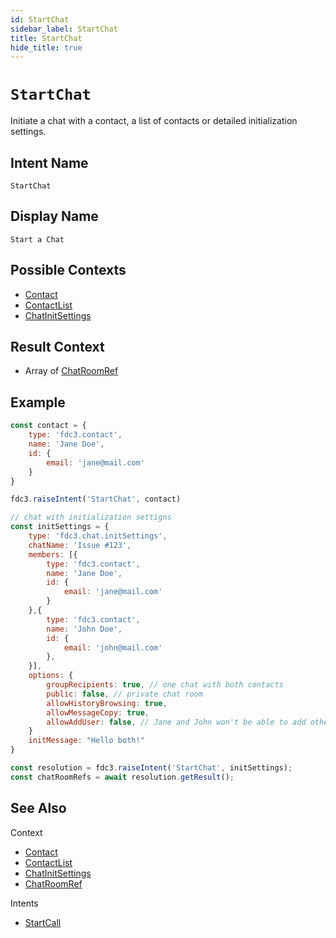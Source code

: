 ```yaml
---
id: StartChat
sidebar_label: StartChat
title: StartChat
hide_title: true
---
```

# `StartChat`

Initiate a chat with a contact, a list of contacts or detailed initialization settings.

## Intent Name

`StartChat`

## Display Name

`Start a Chat`

## Possible Contexts

* [Contact](../../context/ref/Contact)
* [ContactList](../../context/ref/ContactList)
* [ChatInitSettings](../../context/ref/ChatInitSettings)

## Result Context

* Array of [ChatRoomRef](../../context/ref/ChatRoomRef)
## Example

```js
const contact = {
    type: 'fdc3.contact',
    name: 'Jane Doe',
    id: {
        email: 'jane@mail.com'
    }
}

fdc3.raiseIntent('StartChat', contact)

// chat with initialization settigns
const initSettings = {
    type: 'fdc3.chat.initSettings',
    chatName: 'Issue #123',
    members: [{
        type: 'fdc3.contact',
        name: 'Jane Doe',
        id: {
            email: 'jane@mail.com'
        }
    },{
        type: 'fdc3.contact',
        name: 'John Doe',
        id: {
            email: 'john@mail.com'
        },
    }],
    options: {
        groupRecipients: true, // one chat with both contacts
        public: false, // private chat room
        allowHistoryBrowsing: true,
        allowMessageCopy: true,
        allowAddUser: false, // Jane and John won't be able to add other users to the chat
    }
    initMessage: "Hello both!"
}

const resolution = fdc3.raiseIntent('StartChat', initSettings);
const chatRoomRefs = await resolution.getResult();
```

## See Also

Context
- [Contact](../../context/ref/Contact)
- [ContactList](../../context/ref/ContactList)
- [ChatInitSettings](../../context/ref/ChatInitSettings)
- [ChatRoomRef](../../context/ref/ChatRoomRef)

Intents
- [StartCall](StartCall)